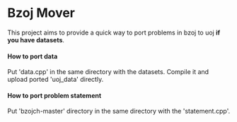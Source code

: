 # Bzoj Mover

This project aims to provide a quick way to port problems in bzoj to uoj **if you have datasets**.

#### How to port data

Put 'data.cpp' in the same directory with the datasets. Compile it and upload ported 'uoj_data' directly.

#### How to port problem statement

Put 'bzojch-master' directory in the same directory with the 'statement.cpp'.